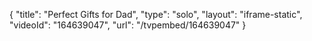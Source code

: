 {
    "title": "Perfect Gifts for Dad",
    "type": "solo",
    "layout": "iframe-static",
    "videoId": "164639047",
    "url": "\/tvpembed\/164639047"
}